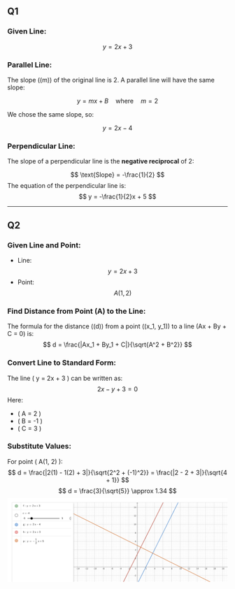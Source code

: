 
## Q1

### Given Line:
$$y = 2x + 3$$

### **Parallel Line:**

The slope (\(m\)) of the original line is 2. A parallel line will have the same slope:

$$y = mx + B \quad \text{where} \quad m = 2$$

We chose the same slope, so:

$$y = 2x - 4$$

### **Perpendicular Line:**

The slope of a perpendicular line is the **negative reciprocal** of 2:

$$ \text{Slope} = -\frac{1}{2} $$
The equation of the perpendicular line is:
$$ y = -\frac{1}{2}x + 5 $$

---

## Q2

### Given Line and Point:
- Line: $$ y = 2x + 3 $$
- Point: $$ A(1, 2) $$

### **Find Distance from Point \(A\) to the Line:**
The formula for the distance (\(d\)) from a point \((x_1, y_1)\) to a line \(Ax + By + C = 0\) is:
$$ d = \frac{|Ax_1 + By_1 + C|}{\sqrt{A^2 + B^2}} $$

### **Convert Line to Standard Form:**
The line \( y = 2x + 3 \) can be written as:
$$ 2x - y + 3 = 0 $$
Here:
- \( A = 2 \)
- \( B = -1 \)
- \( C = 3 \)

### **Substitute Values:**
For point \( A(1, 2) \):
$$ d = \frac{|2(1) - 1(2) + 3|}{\sqrt{2^2 + (-1)^2}} = \frac{|2 - 2 + 3|}{\sqrt{4 + 1}} $$
$$ d = \frac{3}{\sqrt{5}} \approx 1.34 $$
![alt text](image-1.png)
